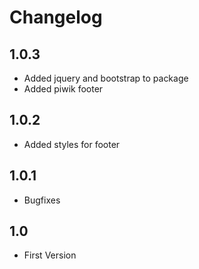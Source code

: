 # Changelog

## 1.0.3
- Added jquery and bootstrap to package
- Added piwik footer

## 1.0.2
- Added styles for footer

## 1.0.1
- Bugfixes

## 1.0
- First Version
